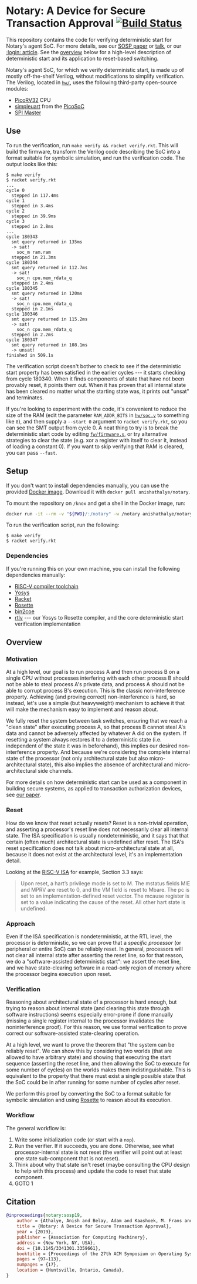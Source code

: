 # Notary: A Device for Secure Transaction Approval [![Build Status](https://github.com/anishathalye/notary/actions/workflows/ci.yml/badge.svg)](https://github.com/anishathalye/notary/actions/workflows/ci.yml)

This repository contains the code for verifying deterministic start for
Notary's agent SoC. For more details, see our [SOSP paper][sosp] or
[talk][sosp-talk], or our [;login: article][login]. See the
[overview](#overview) below for a high-level description of deterministic start
and its application to reset-based switching.

Notary's agent SoC, for which we verify deterministic start, is made up of
mostly off-the-shelf Verilog, without modifications to simplify verification.
The Verilog, located in [`hw/`](hw/), uses the following third-party
open-source modules:

- [PicoRV32] CPU
- [simpleuart] from the [PicoSoC]
- [SPI Master]

## Use

To run the verification, run `make verify && racket verify.rkt`. This will
build the firmware, transform the Verilog code describing the SoC into a format
suitable for symbolic simulation, and run the verification code. The output
looks like this:

```console
$ make verify
$ racket verify.rkt
...
cycle 0
  stepped in 117.4ms
cycle 1
  stepped in 3.4ms
cycle 2
  stepped in 39.9ms
cycle 3
  stepped in 2.8ms
...
cycle 180343
  smt query returned in 135ms
  -> sat!
    soc_m ram.ram
  stepped in 21.3ms
cycle 180344
  smt query returned in 112.7ms
  -> sat!
    soc_n cpu.mem_rdata_q
  stepped in 2.4ms
cycle 180345
  smt query returned in 120ms
  -> sat!
    soc_n cpu.mem_rdata_q
  stepped in 2.1ms
cycle 180346
  smt query returned in 115.2ms
  -> sat!
    soc_n cpu.mem_rdata_q
  stepped in 2.2ms
cycle 180347
  smt query returned in 108.1ms
  -> unsat!
finished in 509.1s
```

The verification script doesn't bother to check to see if the deterministic
start property has been satisfied in the earlier cycles --- it starts checking
from cycle 180340. When it finds components of state that have not been
provably reset, it points them out. When it has proven that all internal state
has been cleared no matter what the starting state was, it prints out "unsat"
and terminates.

If you're looking to experiment with the code, it's convenient to reduce the
size of the RAM (edit the parameter `RAM_ADDR_BITS` in [`hw/soc.v`](hw/soc.v)
to something like `8`), and then supply a `--start 0` argument to `racket
verify.rkt`, so you can see the SMT output from cycle 0. A neat thing to try is
to break the deterministic start code by editing
[`fw/firmware.s`](fw/firmware.s), or try alternative strategies to clear the
state (e.g. xor a register with itself to clear it, instead of loading a
constant 0). If you want to skip verifying that RAM is cleared, you can pass
`--fast`.

## Setup

If you don't want to install dependencies manually, you can use the provided
[Docker image][docker:anishathalye/notary]. Download it with `docker pull
anishathalye/notary`.

To mount the repository on `/knox` and get a shell in the Docker image, run:

```bash
docker run -it --rm -v "${PWD}/:/notary" -w /notary anishathalye/notary
```

To run the verification script, run the following:

```console
$ make verify
$ racket verify.rkt
````

### Dependencies

If you're running this on your own machine, you can install the following
dependencies manually:

- [RISC-V compiler toolchain]
- [Yosys]
- [Racket]
- [Rosette]
- [bin2coe]
- [rtlv] --- our Yosys to Rosette compiler, and the core deterministic start verification implementation

## Overview

### Motivation

At a high level, our goal is to run process A and then run process B on a
single CPU without processes interfering with each other: process B should not
be able to steal process A's private data, and process A should not be able to
corrupt process B's execution. This is the classic non-interference property.
Achieving (and proving correct) non-interference is hard, so instead, let's use
a simple (but heavyweight) mechanism to achieve it that will make the mechanism
easy to implement and reason about.

We fully reset the system between task switches, ensuring that we reach a
"clean state" after executing process A, so that process B cannot steal A's
data and cannot be adversely affected by whatever A did on the system. If
resetting a system always restores it to a deterministic state (i.e.
independent of the state it was in beforehand), this implies our desired
non-interference property. And because we're considering the complete internal
state of the processor (not only architectural state but also
micro-architectural state), this also implies the absence of architectural and
micro-architectural side channels.

For more details on how deterministic start can be used as a component in
building secure systems, as applied to transaction authorization devices, see
[our paper][sosp].

### Reset

How do we know that reset actually resets? Reset is a non-trivial operation,
and asserting a processor's reset line does not necessarily clear all internal
state. The ISA specification is usually nondeterministic, and it says that that
certain (often much) architectural state is undefined after reset. The ISA's
reset specification does not talk about micro-architectural state at all,
because it does not exist at the architectural level, it's an implementation
detail.

Looking at the [RISC-V ISA] for example, Section 3.3 says:

> Upon reset, a hart’s privilege mode is set to M. The mstatus fields MIE and
> MPRV are reset to 0, and the VM field is reset to Mbare. The pc is set to an
> implementation-defined reset vector. The mcause register is set to a value
> indicating the cause of the reset. All other hart state is undefined.

### Approach

Even if the ISA specification is nondeterministic, at the RTL level, the
processor is deterministic, so we can prove that a _specific processor_ (or
peripheral or entire SoC) can be reliably reset. In general, processors will
not clear all internal state after asserting the reset line, so for that
reason, we do a "software-assisted deterministic start": we assert the reset
line, and we have state-clearing software in a read-only region of memory where
the processor begins execution upon reset.

### Verification

Reasoning about architectural state of a processor is hard enough, but trying
to reason about internal state (and clearing this state through software
instructions) seems especially error-prone if done manually (missing a single
register internal to the processor invalidates the noninterference proof). For
this reason, we use formal verification to prove correct our software-assisted
state-clearing operation.

At a high level, we want to prove the theorem that "the system can be reliably
reset". We can show this by considering two worlds (that are allowed to have
arbitrary state) and showing that executing the start sequence (asserting the
reset line, and then allowing the SoC to execute for some number of cycles) on
the worlds makes them indistinguishable. This is equivalent to the property
that there must exist a single possible state that the SoC could be in after
running for some number of cycles after reset.

We perform this proof by converting the SoC to a format suitable for symbolic
simulation and using [Rosette] to reason about its execution.

### Workflow

The general workflow is:

1. Write some initialization code (or start with a `nop`).
2. Run the verifier. If it succeeds, you are done. Otherwise, see what
   processor-internal state is not reset (the verifier will point out at least
   one state sub-component that is not reset).
3. Think about why that state isn't reset (maybe consulting the CPU design to
   help with this process) and update the code to reset that state component.
4. GOTO 1

## Citation

```bibtex
@inproceedings{notary:sosp19,
    author = {Athalye, Anish and Belay, Adam and Kaashoek, M. Frans and Morris, Robert and Zeldovich, Nickolai},
    title = {Notary: A Device for Secure Transaction Approval},
    year = {2019},
    publisher = {Association for Computing Machinery},
    address = {New York, NY, USA},
    doi = {10.1145/3341301.3359661},
    booktitle = {Proceedings of the 27th ACM Symposium on Operating Systems Principles},
    pages = {97–113},
    numpages = {17},
    location = {Huntsville, Ontario, Canada},
}
```

[sosp]: https://pdos.csail.mit.edu/papers/notary:sosp19.pdf
[sosp-talk]: https://sosp19.rcs.uwaterloo.ca/videos/D1-S2-P3.mp4
[login]: https://pdos.csail.mit.edu/papers/notary:login20.pdf
[PicoRV32]: https://github.com/cliffordwolf/picorv32
[simpleuart]: https://github.com/cliffordwolf/picorv32/blob/master/picosoc/simpleuart.v
[PicoSoC]: https://github.com/cliffordwolf/picorv32/tree/master/picosoc
[SPI Master]: https://github.com/nandland/spi-master
[RISC-V ISA]: https://people.eecs.berkeley.edu/~krste/papers/riscv-privileged-v1.9.pdf
[Rosette]: https://github.com/emina/rosette
[bin2coe]: https://github.com/anishathalye/bin2coe
[rtlv]: https://github.com/anishathalye/rtlv
[RISC-V compiler toolchain]: https://github.com/riscv/riscv-gnu-toolchain
[Yosys]: https://github.com/YosysHQ/yosys
[Racket]: https://racket-lang.org/
[docker:anishathalye/notary]: https://hub.docker.com/repository/docker/anishathalye/notary
